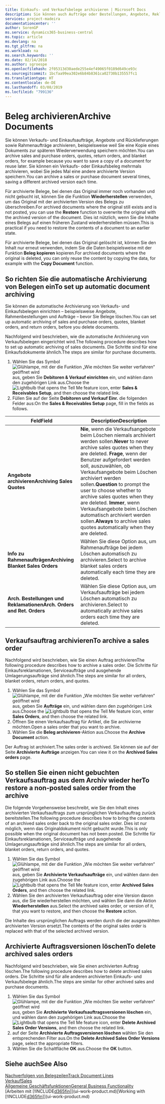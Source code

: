 ```yaml
---
title: Einkaufs- und Verkaufsbelege archivieren | Microsoft Docs
description: Sie können auch Aufträge oder Bestellungen, Angebote, Reklamationen und Rahmenaufträge archivieren, und Sie können den archivierten Beleg verwenden, um den Beleg neu zu erstellen, dass er aus archiviert wurde.
services: project-madeira
documentationcenter: ''
author: SorenGP
ms.service: dynamics365-business-central
ms.topic: article
ms.devlang: na
ms.tgt_pltfrm: na
ms.workload: na
ms.search.keywords: ''
ms.date: 02/14/2018
ms.author: sgroespe
ms.openlocfilehash: 2f05313d30aede255e4ef49065f0189d649ce93c
ms.sourcegitcommit: 1bcfaa99ea302e6b84b8361ca02730b135557fc1
ms.translationtype: HT
ms.contentlocale: de-DE
ms.lasthandoff: 03/08/2019
ms.locfileid: "799136"
---
```

# <a name="archive-documents"></a><span data-ttu-id="7dcf4-103">Beleg archivieren</span><span class="sxs-lookup"><span data-stu-id="7dcf4-103">Archive Documents</span></span>
<span data-ttu-id="7dcf4-104">Sie können Verkaufs- und Einkaufsaufträge, Angebote und Rücklieferungen sowie Rahmenaufträge archivieren, beispielsweise weil Sie eine Kopie eines Dokuments zur späteren Wiederverwendung speichern möchten.</span><span class="sxs-lookup"><span data-stu-id="7dcf4-104">You can archive sales and purchase orders, quotes, return orders, and blanket orders, for example because you want to save a copy of a document for reuse later.</span></span> <span data-ttu-id="7dcf4-105">Sie können ein Verkaufs- oder Einkaufsbeleg mehrmals archivieren, wobei Sie jedes Mal eine andere archivierte Version speichern.</span><span class="sxs-lookup"><span data-stu-id="7dcf4-105">You can archive a sales or purchase document several times, saving a different archived version each time.</span></span>

<span data-ttu-id="7dcf4-106">Für archivierte Belege, bei denen das Original immer noch vorhanden und nicht gebucht ist, können Sie die Funktion **Wiederherstellen** verwenden, um das Original mit der archivierten Version des Belegs zu überschreiben.</span><span class="sxs-lookup"><span data-stu-id="7dcf4-106">For archived documents where the original still exists and is not posted, you can use the **Restore** function to overwrite the original with the archived version of the document.</span></span> <span data-ttu-id="7dcf4-107">Dies ist nützlich, wenn Sie die Inhalte eines Belegs auf einen früheren Zustand wiederherstellen müssen.</span><span class="sxs-lookup"><span data-stu-id="7dcf4-107">This is practical if you need to restore the contents of a document to an earlier state.</span></span>

<span data-ttu-id="7dcf4-108">Für archivierte Belege, bei denen das Original gelöscht ist, können Sie den Inhalt nur erneut verwenden, indem Sie die Daten beispielsweise mit der Funktion **Beleg kopieren** kopieren.</span><span class="sxs-lookup"><span data-stu-id="7dcf4-108">For archived documents where the original is deleted, you can only reuse the content by copying the data, for example with the **Copy Document** function.</span></span>   

## <a name="to-set-up-automatic-document-archiving"></a><span data-ttu-id="7dcf4-109">So richten Sie die automatische Archivierung von Belegen ein</span><span class="sxs-lookup"><span data-stu-id="7dcf4-109">To set up automatic document archiving</span></span>  
<span data-ttu-id="7dcf4-110">Sie können die automatische Archivierung von Verkaufs- und Einkaufsbelegen einrichten – beispielsweise Angebote, Rahmenbestellungen und Aufträge – bevor Sie Belege löschen.</span><span class="sxs-lookup"><span data-stu-id="7dcf4-110">You can set up automatic archiving of sales and purchase orders, quotes, blanket orders, and return orders, before you delete documents.</span></span>

<span data-ttu-id="7dcf4-111">Nachfolgend wird beschrieben, wie die automatische Archivierung von Verkaufsbelegen eingerichtet wird.</span><span class="sxs-lookup"><span data-stu-id="7dcf4-111">The following procedure describes how to set up automatic archiving of sales documents.</span></span> <span data-ttu-id="7dcf4-112">Die Schritte sind für eine Einkaufsdokumente ähnlich.</span><span class="sxs-lookup"><span data-stu-id="7dcf4-112">The steps are similar for purchase documents.</span></span>
1.  <span data-ttu-id="7dcf4-113">Wählen Sie das Symbol ![Glühlampe, mit der die Funktion „Wie möchten Sie weiter verfahren“ geöffnet wird](media/ui-search/search_small.png "Wie möchten Sie weiter verfahren?") aus, geben Sie **Debitoren & Verkauf einrichten** ein, und wählen dann den zugehörigen Link aus.</span><span class="sxs-lookup"><span data-stu-id="7dcf4-113">Choose the ![Lightbulb that opens the Tell Me feature](media/ui-search/search_small.png "Tell me what you want to do") icon, enter **Sales & Receivables Setup**, and then choose the related link.</span></span>
2. <span data-ttu-id="7dcf4-114">Füllen Sie auf der Seite **Debitoren und Verkauf Einr.** die folgenden Felder aus:</span><span class="sxs-lookup"><span data-stu-id="7dcf4-114">On the **Sales & Receivables Setup** page, fill in the fields as follows.</span></span>

|<span data-ttu-id="7dcf4-115">Feld</span><span class="sxs-lookup"><span data-stu-id="7dcf4-115">Field</span></span>|<span data-ttu-id="7dcf4-116">Description</span><span class="sxs-lookup"><span data-stu-id="7dcf4-116">Description</span></span>|
|-----|-----------|
|<span data-ttu-id="7dcf4-117">**Angebote archivieren**</span><span class="sxs-lookup"><span data-stu-id="7dcf4-117">**Archiving Sales Quotes**</span></span>|<span data-ttu-id="7dcf4-118">**Nie**, wenn die Verkaufsangebote beim Löschen niemals archiviert werden sollen.</span><span class="sxs-lookup"><span data-stu-id="7dcf4-118">**Never** to never archive sales quotes when they are deleted.</span></span> <span data-ttu-id="7dcf4-119">**Frage**, wenn der Benutzer aufgefordert werden soll, auszuwählen, ob Verkaufsangebote beim Löschen archiviert werden sollen.</span><span class="sxs-lookup"><span data-stu-id="7dcf4-119">**Question** to prompt the user to choose whether to archive sales quotes when they are deleted.</span></span> <span data-ttu-id="7dcf4-120">**Immer**, wenn Verkaufsangebote beim Löschen automatisch archiviert werden sollen.</span><span class="sxs-lookup"><span data-stu-id="7dcf4-120">**Always** to archive sales quotes automatically when they are deleted.</span></span>|
|<span data-ttu-id="7dcf4-121">**Info zu Rahmenaufträgen**</span><span class="sxs-lookup"><span data-stu-id="7dcf4-121">**Archiving Blanket Sales Orders**</span></span>|<span data-ttu-id="7dcf4-122">Wählen Sie diese Option aus, um Rahmenaufträge bei jedem Löschen automatisch zu archivieren.</span><span class="sxs-lookup"><span data-stu-id="7dcf4-122">Select to archive blanket sales orders automatically each time they are deleted.</span></span>|
|<span data-ttu-id="7dcf4-123">**Arch. Bestellungen und Reklamationen**</span><span class="sxs-lookup"><span data-stu-id="7dcf4-123">**Arch. Orders and Ret. Orders**</span></span>|<span data-ttu-id="7dcf4-124">Wählen Sie diese Option aus, um Verkaufsaufträge bei jedem Löschen automatisch zu archivieren.</span><span class="sxs-lookup"><span data-stu-id="7dcf4-124">Select to automatically archive sales orders each time they are deleted.</span></span>|

## <a name="to-archive-a-sales-order"></a><span data-ttu-id="7dcf4-125">Verkaufsauftrag archivieren</span><span class="sxs-lookup"><span data-stu-id="7dcf4-125">To archive a sales order</span></span>
<span data-ttu-id="7dcf4-126">Nachfolgend wird beschrieben, wie Sie einen Auftrag archivieren</span><span class="sxs-lookup"><span data-stu-id="7dcf4-126">The following procedure describes how to archive a sales order.</span></span> <span data-ttu-id="7dcf4-127">Die Schritte für Einkaufsreklamationen, Serviceaufträge und ausgehende Umlagerungsaufträge sind ähnlich.</span><span class="sxs-lookup"><span data-stu-id="7dcf4-127">The steps are similar for all orders, blanket orders, return orders, and quotes.</span></span>

1.  <span data-ttu-id="7dcf4-128">Wählen Sie das Symbol ![Glühlampe, mit der die Funktion „Wie möchten Sie weiter verfahren“ geöffnet wird](media/ui-search/search_small.png "Wie möchten Sie weiter verfahren?") aus, geben Sie **Aufträge** ein, und wählen dann den zugehörigen Link aus.</span><span class="sxs-lookup"><span data-stu-id="7dcf4-128">Choose the ![Lightbulb that opens the Tell Me feature](media/ui-search/search_small.png "Tell me what you want to do") icon, enter **Sales Orders**, and then choose the related link.</span></span>  
2.  <span data-ttu-id="7dcf4-129">Öffnen Sie einen Verkaufsauftrag für Artikel, die Sie archivierne möchten.</span><span class="sxs-lookup"><span data-stu-id="7dcf4-129">Open a sales order that you want to archive.</span></span>  
3.  <span data-ttu-id="7dcf4-130">Wählen Sie die **Beleg archivieren**-Aktion aus.</span><span class="sxs-lookup"><span data-stu-id="7dcf4-130">Choose the **Archive Document** action.</span></span>

<span data-ttu-id="7dcf4-131">Der Auftrag ist archiviert.</span><span class="sxs-lookup"><span data-stu-id="7dcf4-131">The sales order is archived.</span></span> <span data-ttu-id="7dcf4-132">Sie können sie auf der Seite **Archivierte Aufträge** anzeigen.</span><span class="sxs-lookup"><span data-stu-id="7dcf4-132">You can view it on the **Archived Sales orders** page.</span></span>

## <a name="to-restore-a-non-posted-sales-order-from-the-archive"></a><span data-ttu-id="7dcf4-133">So stellen Sie einen nicht gebuchten Verkaufsauftrag aus dem Archiv wieder her</span><span class="sxs-lookup"><span data-stu-id="7dcf4-133">To restore a non-posted sales order from the archive</span></span>
<span data-ttu-id="7dcf4-134">Die folgende Vorgehensweise beschreibt, wie Sie den Inhalt eines archivierten Verkaufsauftrags zum ursprünglichen Verkaufsauftrag zurück bereitstellen.</span><span class="sxs-lookup"><span data-stu-id="7dcf4-134">The following procedure describes how to bring the contents of an archived sales order back to the original sales order.</span></span> <span data-ttu-id="7dcf4-135">Dies ist nur möglich, wenn das Originaldokument nicht gebucht wurde.</span><span class="sxs-lookup"><span data-stu-id="7dcf4-135">This is only possible when the original document has not been posted.</span></span> <span data-ttu-id="7dcf4-136">Die Schritte für Einkaufsreklamationen, Serviceaufträge und ausgehende Umlagerungsaufträge sind ähnlich.</span><span class="sxs-lookup"><span data-stu-id="7dcf4-136">The steps are similar for all orders, blanket orders, return orders, and quotes.</span></span>

1. <span data-ttu-id="7dcf4-137">Wählen Sie das Symbol ![Glühlampe, mit der die Funktion „Wie möchten Sie weiter verfahren“ geöffnet wird](media/ui-search/search_small.png "Wie möchten Sie weiter verfahren?") aus, geben Sie **Archivierte Verkaufsaufträge** ein, und wählen dann den zugehörigen Link aus.</span><span class="sxs-lookup"><span data-stu-id="7dcf4-137">Choose the ![Lightbulb that opens the Tell Me feature](media/ui-search/search_small.png "Tell me what you want to do") icon, enter **Archived Sales Orders**, and then choose the related link.</span></span>
2. <span data-ttu-id="7dcf4-138">Wählen Sie den archivierten Verkaufsauftrag oder eine Version davon aus, die Sie wiederherstellen möchten, und wählen Sie dann die Aktion **Wiederherstellen** aus.</span><span class="sxs-lookup"><span data-stu-id="7dcf4-138">Select the archived sales order, or version of it, that you want to restore, and then choose the **Restore** action.</span></span>  

<span data-ttu-id="7dcf4-139">Die Inhalte des ursprünglichen Auftrags werden durch die der ausgewählten archivierten Version ersetzt.</span><span class="sxs-lookup"><span data-stu-id="7dcf4-139">The contents of the original sales order is replaced with that of the selected archived version.</span></span>

## <a name="to-delete-archived-sales-orders"></a><span data-ttu-id="7dcf4-140">Archivierte Auftragsversionen löschen</span><span class="sxs-lookup"><span data-stu-id="7dcf4-140">To delete archived sales orders</span></span>
<span data-ttu-id="7dcf4-141">Nachfolgend wird beschrieben, wie Sie einen archivierten Auftrag löschen.</span><span class="sxs-lookup"><span data-stu-id="7dcf4-141">The following procedure describes how to delete archived sales orders.</span></span> <span data-ttu-id="7dcf4-142">Die Schritte sind für alle anderen archivierten Einkaufs- und Verkaufsbelege ähnlich.</span><span class="sxs-lookup"><span data-stu-id="7dcf4-142">The steps are similar for other archived sales and purchase documents.</span></span>

1.  <span data-ttu-id="7dcf4-143">Wählen Sie das Symbol ![Glühlampe, mit der die Funktion „Wie möchten Sie weiter verfahren“ geöffnet wird](media/ui-search/search_small.png "Wie möchten Sie weiter verfahren?") aus, geben Sie **Archivierte Verkaufsauftragsversionen löschen** ein, und wählen dann den zugehörigen Link aus.</span><span class="sxs-lookup"><span data-stu-id="7dcf4-143">Choose the ![Lightbulb that opens the Tell Me feature](media/ui-search/search_small.png "Tell me what you want to do") icon, enter **Delete Archived Sales Order Versions**, and then choose the related link.</span></span>  
2.  <span data-ttu-id="7dcf4-144">auf der Seite **Archivierte Auftragsversionen löschen** wählen Sie den entsprechenden Filter aus.</span><span class="sxs-lookup"><span data-stu-id="7dcf4-144">On the **Delete Archived Sales Order Versions** page, select the appropriate filters.</span></span>  
3.  <span data-ttu-id="7dcf4-145">Wählen Sie die Schaltfläche **OK** aus.</span><span class="sxs-lookup"><span data-stu-id="7dcf4-145">Choose the **OK** button.</span></span>

## <a name="see-also"></a><span data-ttu-id="7dcf4-146">Siehe auch</span><span class="sxs-lookup"><span data-stu-id="7dcf4-146">See Also</span></span>
[<span data-ttu-id="7dcf4-147">Nachverfolgen von Belegzeilen</span><span class="sxs-lookup"><span data-stu-id="7dcf4-147">Track Document Lines</span></span>](across-how-to-track-document-lines.md)  
[<span data-ttu-id="7dcf4-148">Verkauf</span><span class="sxs-lookup"><span data-stu-id="7dcf4-148">Sales</span></span>](sales-manage-sales.md)  
[<span data-ttu-id="7dcf4-149">Allgemeine Geschäftsfunktionen</span><span class="sxs-lookup"><span data-stu-id="7dcf4-149">General Business Functionality</span></span>](ui-across-business-areas.md)  
<span data-ttu-id="7dcf4-150">[Arbeiten mit [!INCLUDE[d365fin](includes/d365fin_md.md)]](ui-work-product.md)</span><span class="sxs-lookup"><span data-stu-id="7dcf4-150">[Working with [!INCLUDE[d365fin](includes/d365fin_md.md)]](ui-work-product.md)</span></span>
